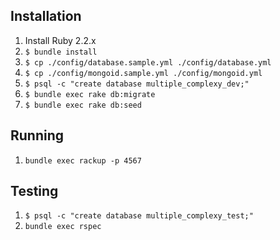 ## Installation

1. Install Ruby 2.2.x
2. `$ bundle install`
3. `$ cp ./config/database.sample.yml ./config/database.yml`
4. `$ cp ./config/mongoid.sample.yml ./config/mongoid.yml`
5. `$ psql -c "create database multiple_complexy_dev;"`
6. `$ bundle exec rake db:migrate`
7. `$ bundle exec rake db:seed`

## Running

1. `bundle exec rackup -p 4567`

## Testing

1. `$ psql -c "create database multiple_complexy_test;"`
2. `bundle exec rspec`
